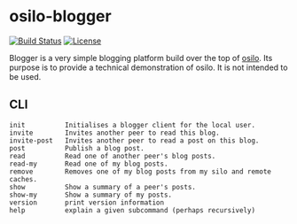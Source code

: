 # osilo-blogger
[![Build Status](https://travis-ci.org/m-harrison/osilo-blogger.svg?branch=master)](https://travis-ci.org/m-harrison/osilo-blogger) [![License](https://img.shields.io/badge/license-ICS-blue.svg)](https://travis-ci.org/m-harrison/osilo/LICENSE)

Blogger is a very simple blogging platform build over the top of [osilo](https://github.com/m-harrison/osilo). Its purpose is to provide a technical demonstration of osilo. It is not intended to be used.

## CLI
```
init          Initialises a blogger client for the local user.
invite        Invites another peer to read this blog.
invite-post   Invites another peer to read a post on this blog. 
post          Publish a blog post.
read          Read one of another peer's blog posts.
read-my       Read one of my blog posts.
remove        Removes one of my blog posts from my silo and remote caches.
show          Show a summary of a peer's posts.
show-my       Show a summary of my posts.
version       print version information
help          explain a given subcommand (perhaps recursively)
```
